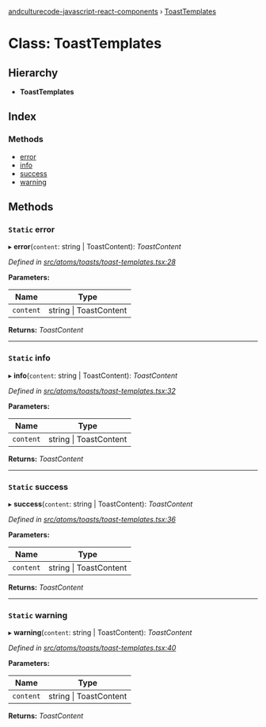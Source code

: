 [andculturecode-javascript-react-components](../README.md) › [ToastTemplates](toasttemplates.md)

# Class: ToastTemplates

## Hierarchy

* **ToastTemplates**

## Index

### Methods

* [error](toasttemplates.md#static-error)
* [info](toasttemplates.md#static-info)
* [success](toasttemplates.md#static-success)
* [warning](toasttemplates.md#static-warning)

## Methods

### `Static` error

▸ **error**(`content`: string | ToastContent): *ToastContent*

*Defined in [src/atoms/toasts/toast-templates.tsx:28](https://github.com/AndcultureCode/AndcultureCode.JavaScript.React.Components/blob/29c8649/src/atoms/toasts/toast-templates.tsx#L28)*

**Parameters:**

Name | Type |
------ | ------ |
`content` | string &#124; ToastContent |

**Returns:** *ToastContent*

___

### `Static` info

▸ **info**(`content`: string | ToastContent): *ToastContent*

*Defined in [src/atoms/toasts/toast-templates.tsx:32](https://github.com/AndcultureCode/AndcultureCode.JavaScript.React.Components/blob/29c8649/src/atoms/toasts/toast-templates.tsx#L32)*

**Parameters:**

Name | Type |
------ | ------ |
`content` | string &#124; ToastContent |

**Returns:** *ToastContent*

___

### `Static` success

▸ **success**(`content`: string | ToastContent): *ToastContent*

*Defined in [src/atoms/toasts/toast-templates.tsx:36](https://github.com/AndcultureCode/AndcultureCode.JavaScript.React.Components/blob/29c8649/src/atoms/toasts/toast-templates.tsx#L36)*

**Parameters:**

Name | Type |
------ | ------ |
`content` | string &#124; ToastContent |

**Returns:** *ToastContent*

___

### `Static` warning

▸ **warning**(`content`: string | ToastContent): *ToastContent*

*Defined in [src/atoms/toasts/toast-templates.tsx:40](https://github.com/AndcultureCode/AndcultureCode.JavaScript.React.Components/blob/29c8649/src/atoms/toasts/toast-templates.tsx#L40)*

**Parameters:**

Name | Type |
------ | ------ |
`content` | string &#124; ToastContent |

**Returns:** *ToastContent*
